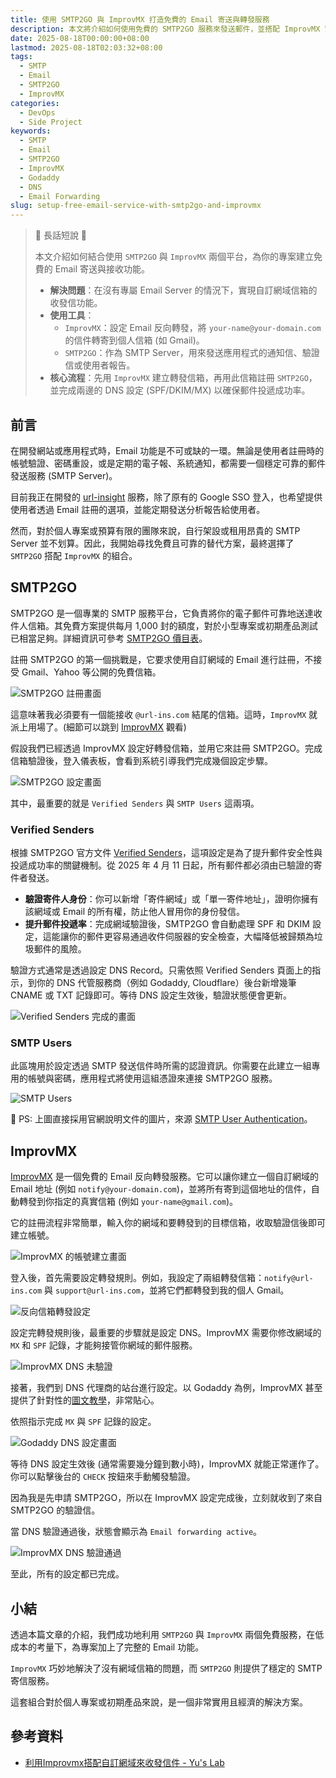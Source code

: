 ```yaml
---
title: 使用 SMTP2GO 與 ImprovMX 打造免費的 Email 寄送與轉發服務
description: 本文將介紹如何使用免費的 SMTP2GO 服務來發送郵件，並搭配 ImprovMX 實現自訂網域的 Email 反向轉發，在低成本預算下解決個人專案或初期產品的 Email 功能需求。
date: 2025-08-18T00:00:00+08:00
lastmod: 2025-08-18T02:03:32+08:00
tags:
  - SMTP
  - Email
  - SMTP2GO
  - ImprovMX
categories:
  - DevOps
  - Side Project
keywords:
  - SMTP
  - Email
  - SMTP2GO
  - ImprovMX
  - Godaddy
  - DNS
  - Email Forwarding
slug: setup-free-email-service-with-smtp2go-and-improvmx
---
```

> 🔖 長話短說 🔖
> 
> 本文介紹如何結合使用 `SMTP2GO` 與 `ImprovMX` 兩個平台，為你的專案建立免費的 Email 寄送與接收功能。
> 
> - **解決問題**：在沒有專屬 Email Server 的情況下，實現自訂網域信箱的收發信功能。
> - **使用工具**：
>   - `ImprovMX`：設定 Email 反向轉發，將 `your-name@your-domain.com` 的信件轉寄到個人信箱 (如 Gmail)。
>   - `SMTP2GO`：作為 SMTP Server，用來發送應用程式的通知信、驗證信或使用者報告。
> - **核心流程**：先用 `ImprovMX` 建立轉發信箱，再用此信箱註冊 `SMTP2GO`，並完成兩邊的 DNS 設定 (SPF/DKIM/MX) 以確保郵件投遞成功率。

<!-- more -->

## 前言

在開發網站或應用程式時，Email 功能是不可或缺的一環。無論是使用者註冊時的帳號驗證、密碼重設，或是定期的電子報、系統通知，都需要一個穩定可靠的郵件發送服務 (SMTP Server)。

目前我正在開發的 [url-insight](https://url-insight.com) 服務，除了原有的 Google SSO 登入，也希望提供使用者透過 Email 註冊的選項，並能定期發送分析報告給使用者。

然而，對於個人專案或預算有限的團隊來說，自行架設或租用昂貴的 SMTP Server 並不划算。因此，我開始尋找免費且可靠的替代方案，最終選擇了 `SMTP2GO` 搭配 `ImprovMX` 的組合。

## SMTP2GO

SMTP2GO 是一個專業的 SMTP 服務平台，它負責將你的電子郵件可靠地送達收件人信箱。其免費方案提供每月 1,000 封的額度，對於小型專案或初期產品測試已相當足夠。詳細資訊可參考 [SMTP2GO 價目表](https://www.smtp2go.com/pricing/)。

註冊 SMTP2GO 的第一個挑戰是，它要求使用自訂網域的 Email 進行註冊，不接受 Gmail、Yahoo 等公開的免費信箱。

![SMTP2GO 註冊畫面](./images/smtp2go-signup.png)

這意味著我必須要有一個能接收 `@url-ins.com` 結尾的信箱。這時，`ImprovMX` 就派上用場了。(細節可以跳到 [ImprovMX](#ImprovMX) 觀看)

假設我們已經透過 ImprovMX 設定好轉發信箱，並用它來註冊 SMTP2GO。完成信箱驗證後，登入儀表板，會看到系統引導我們完成幾個設定步驟。

![SMTP2GO 設定畫面](./images/smtp2go-dashboard.png)

其中，最重要的就是 `Verified Senders` 與 `SMTP Users` 這兩項。

### Verified Senders

根據 SMTP2GO 官方文件 [Verified Senders](https://support.smtp2go.com/hc/en-gb/articles/115004408567-Verified-Senders)，這項設定是為了提升郵件安全性與投遞成功率的關鍵機制。從 2025 年 4 月 11 日起，所有郵件都必須由已驗證的寄件者發送。

-   **驗證寄件人身份**：你可以新增「寄件網域」或「單一寄件地址」，證明你擁有該網域或 Email 的所有權，防止他人冒用你的身份發信。
-   **提升郵件投遞率**：完成網域驗證後，SMTP2GO 會自動處理 SPF 和 DKIM 設定，這能讓你的郵件更容易通過收件伺服器的安全檢查，大幅降低被歸類為垃圾郵件的風險。

驗證方式通常是透過設定 DNS Record。只需依照 Verified Senders 頁面上的指示，到你的 DNS 代管服務商（例如 Godaddy, Cloudflare）後台新增幾筆 CNAME 或 TXT 記錄即可。等待 DNS 設定生效後，驗證狀態便會更新。

![Verified Senders 完成的畫面](./images/smtp2go-verified-senders.png)

### SMTP Users

此區塊用於設定透過 SMTP 發送信件時所需的認證資訊。你需要在此建立一組專用的帳號與密碼，應用程式將使用這組憑證來連接 SMTP2GO 服務。

![SMTP Users](./images/smtp2go-smtp-users.png)

📝 PS: 上圖直接採用官網說明文件的圖片，來源 [SMTP User Authentication](https://support.smtp2go.com/hc/en-gb/articles/13645646122777-SMTP-User-Authentication)。

## ImprovMX

[ImprovMX](https://improvmx.com/) 是一個免費的 Email 反向轉發服務。它可以讓你建立一個自訂網域的 Email 地址 (例如 `notify@your-domain.com`)，並將所有寄到這個地址的信件，自動轉發到你指定的真實信箱 (例如 `your-name@gmail.com`)。

它的註冊流程非常簡單，輸入你的網域和要轉發到的目標信箱，收取驗證信後即可建立帳號。

![ImprovMX 的帳號建立畫面](./images/improvMX-create-account.png)

登入後，首先需要設定轉發規則。例如，我設定了兩組轉發信箱：`notify@url-ins.com` 與 `support@url-ins.com`，並將它們都轉發到我的個人 Gmail。

![反向信箱轉發設定](./images/ImprovMX-reverse-transfer.png)

設定完轉發規則後，最重要的步驟就是設定 DNS。ImprovMX 需要你修改網域的 `MX` 和 `SPF` 記錄，才能夠接管你網域的郵件服務。

![ImprovMX DNS 未驗證](./images/ImprovMX-DNS-unvalidate.png)

接著，我們到 DNS 代理商的站台進行設定。以 Godaddy 為例，ImprovMX 甚至提供了針對性的[圖文教學](https://improvmx.com/guides/godaddy)，非常貼心。

依照指示完成 `MX` 與 `SPF` 記錄的設定。

![Godaddy DNS 設定畫面](./images/godaddy-dns-record-control.png)

等待 DNS 設定生效後 (通常需要幾分鐘到數小時)，ImprovMX 就能正常運作了。你可以點擊後台的 `CHECK` 按鈕來手動觸發驗證。

因為我是先申請 SMTP2GO，所以在 ImprovMX 設定完成後，立刻就收到了來自 SMTP2GO 的驗證信。

當 DNS 驗證通過後，狀態會顯示為 `Email forwarding active`。

![ImprovMX DNS 驗證通過](./images/ImprovMX-DNS-validation-pass.png)

至此，所有的設定都已完成。

## 小結

透過本篇文章的介紹，我們成功地利用 `SMTP2GO` 與 `ImprovMX` 兩個免費服務，在低成本的考量下，為專案加上了完整的 Email 功能。

`ImprovMX` 巧妙地解決了沒有網域信箱的問題，而 `SMTP2GO` 則提供了穩定的 SMTP 寄信服務。

這套組合對於個人專案或初期產品來說，是一個非常實用且經濟的解決方案。

## 參考資料

- [利用Improvmx搭配自訂網域來收發信件 - Yu's Lab](https://yus-lab.com/article/how-to-improvmx)